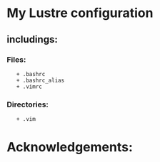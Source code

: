 # My Lustre configuration  
## includings:  
### Files:  
       + .bashrc
       + .bashrc_alias
       + .vimrc 
### Directories:  
       + .vim
# Acknowledgements:  

